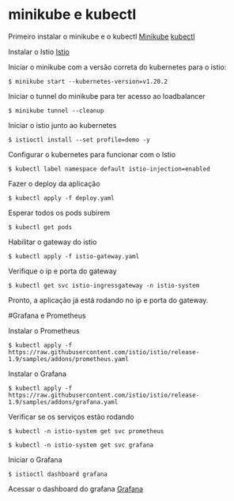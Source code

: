 # minikube e kubectl

Primeiro instalar o minikube e o kubectl
[Minikube](https://minikube.sigs.k8s.io/docs/start/)
[kubectl](https://kubernetes.io/docs/tasks/tools/install-kubectl-linux/)

Instalar o Istio
[Istio](https://istio.io/latest/docs/setup/getting-started/)

Iniciar o minikube com a versão correta do kubernetes para o istio:
```
$ minikube start --kubernetes-version=v1.20.2
```

Iniciar o tunnel do minikube para ter acesso ao loadbalancer
```
$ minikube tunnel --cleanup
```

Iniciar o istio junto ao kubernetes
```
$ istioctl install --set profile=demo -y
```

Configurar o kubernetes para funcionar com o Istio
```
$ kubectl label namespace default istio-injection=enabled
```

Fazer o deploy da aplicação
```
$ kubectl apply -f deploy.yaml
```

Esperar todos os pods subirem
```
$ kubectl get pods
```

Habilitar o gateway do istio
```
$ kubectl apply -f istio-gateway.yaml
```

Verifique o ip e porta do gateway
```
$ kubectl get svc istio-ingressgateway -n istio-system
```

Pronto, a aplicação já está rodando no ip e porta do gateway.

#Grafana e Prometheus

Instalar o Prometheus
```
$ kubectl apply -f https://raw.githubusercontent.com/istio/istio/release-1.9/samples/addons/prometheus.yaml
```

Instalar o Grafana
```
$ kubectl apply -f https://raw.githubusercontent.com/istio/istio/release-1.9/samples/addons/grafana.yaml
```

Verificar se os serviços estão rodando
```
$ kubectl -n istio-system get svc prometheus
```
```
$ kubectl -n istio-system get svc grafana
```

Iniciar o Grafana
```
$ istioctl dashboard grafana
```

Acessar o dashboard do grafana
[Grafana](http://localhost:3000)
